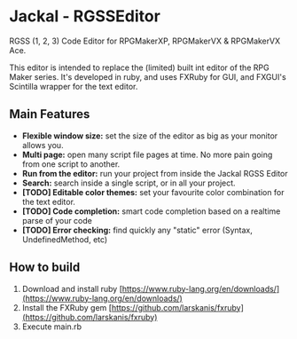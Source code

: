 # Jackal - RGSSEditor
RGSS (1, 2, 3) Code Editor for RPGMakerXP, RPGMakerVX & RPGMakerVX Ace.

This editor is intended to replace the (limited) built int editor of the RPG Maker series. 
It's developed in ruby, and uses FXRuby for GUI, and FXGUI's Scintilla wrapper for the text editor.

## Main Features

- **Flexible window size:** set the size of the editor as big as your monitor allows you.
- **Multi page:** open many script file pages at time. No more pain going from one script to another.
- **Run from the editor:** run your project from inside the Jackal RGSS Editor
- **Search:** search inside a single script, or in all your project.
- **[TODO] Editable color themes:** set your favourite color combination for the text editor.
- **[TODO] Code completion:** smart code completion based on a realtime parse of your code
- **[TODO] Error checking:** find quickly any "static" error (Syntax, UndefinedMethod, etc)


## How to build

1. Download and install ruby [https://www.ruby-lang.org/en/downloads/](https://www.ruby-lang.org/en/downloads/)
2. Install the FXRuby gem [https://github.com/larskanis/fxruby](https://github.com/larskanis/fxruby)
3. Execute main.rb
